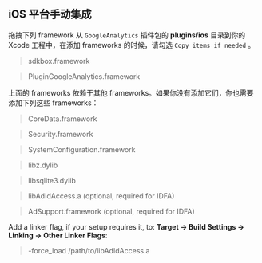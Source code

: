 ## iOS 平台手动集成
拖拽下列 framework 从 `GoogleAnalytics` 插件包的 __plugins/ios__ 目录到你的 Xcode 工程中，在添加 frameworks 的时候，请勾选 `Copy items if needed` 。

> sdkbox.framework

> PluginGoogleAnalytics.framework

上面的 frameworks 依赖于其他 frameworks。如果你没有添加它们，你也需要添加下列这些 frameworks：

> CoreData.framework

> Security.framework

> SystemConfiguration.framework

> libz.dylib

> libsqlite3.dylib

> libAdIdAccess.a (optional, required for IDFA)

> AdSupport.framework (optional, required for IDFA)

Add a linker flag, if your setup requires it, to:
__Target -> Build Settings -> Linking -> Other Linker Flags__:

> -force_load /path/to/libAdIdAccess.a
